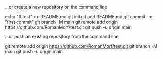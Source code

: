 …or create a new repository on the command line

echo "# test" >> README.md
git init
git add README.md
git commit -m "first commit"
git branch -M main
git remote add origin https://github.com/RomanMorf/test.git
git push -u origin main





…or push an existing repository from the command line

git remote add origin https://github.com/RomanMorf/test.git
git branch -M main
git push -u origin main